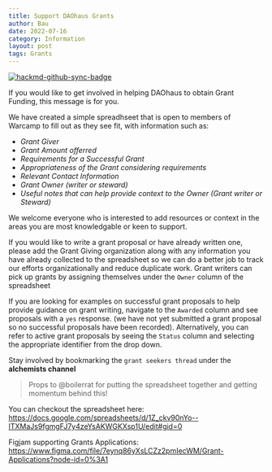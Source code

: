 ```yaml
---
title: Support DAOhaus Grants
author: Bau
date: 2022-07-16
category: Information
layout: post
tags: Grants
---
```




[![hackmd-github-sync-badge](https://hackmd.io/GLPhZrUhTRGBd8rOBCh18A/badge)](https://hackmd.io/GLPhZrUhTRGBd8rOBCh18A)


If you would like to get involved in helping DAOhaus to obtain Grant Funding, this message is for you.

We have created a simple spreadhseet that is open to members of Warcamp to fill out as they see fit, with information such as: 
- _Grant Giver_
- _Grant Amount offerred_
- _Requirements for a Successful Grant_
- _Appropriateness of the Grant considering requirements_
- _Relevant Contact Information_
- _Grant Owner (writer or steward)_
- _Useful notes that can help provide context to the Owner (Grant writer or Steward)_


We welcome everyone who is interested to add resources or context in the areas you are most knowledgable or keen to support. 

If you would like to write a grant proposal or have already written one, please add the Grant Giving organization along with any information you have already collected to the spreadsheet so we can do a better job to track our efforts organizationally and reduce duplicate work. Grant writers can pick up grants by assigning themselves under the `Owner` column of the spreadsheet

If you are looking for examples on successful grant proposals to help provide guidance on grant writing, navigate to the `Awarded` column and see proposals with a `yes` response. (we have not yet submitted a grant proposal so no successful proposals have been recorded). Alternatively, you can refer to active grant proposals by seeing the `Status` column and selecting the appropriate identifier from the drop down. 

Stay involved by bookmarking the `grant seekers thread` under the **alchemists channel** 

> Props to @boilerrat for putting the spreadsheet together and getting momentum behind this!

You can checkout the spreadsheet here:
https://docs.google.com/spreadsheets/d/1Z_ckv90nYo--ITXMaJs9fgmgFJ7y4zeYsAKWGKXsp1U/edit#gid=0

Figjam supporting Grants Applications:
https://www.figma.com/file/7eynq86yXsLCZz2pmIecWM/Grant-Applications?node-id=0%3A1
